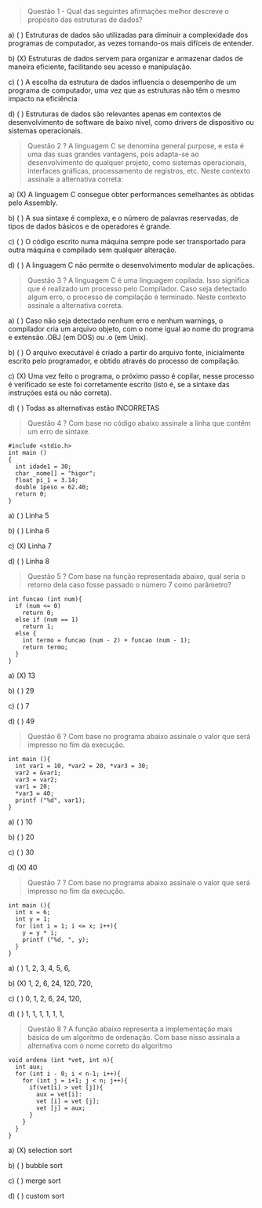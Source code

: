 > Questão 1 - Qual das seguintes afirmações melhor descreve o propósito das estruturas de dados?

a) ( ) Estruturas de dados são utilizadas para diminuir a complexidade dos programas de computador, as vezes tornando-os mais difíceis de entender.

b) (X) Estruturas de dados servem para organizar e armazenar dados de maneira eficiente, facilitando seu acesso e manipulação.

c) ( ) A escolha da estrutura de dados influencia o desempenho de um programa de computador, uma vez que as estruturas não têm o mesmo impacto na eficiência.

d) ( ) Estruturas de dados são relevantes apenas em contextos de desenvolvimento de software de baixo nível, como drivers de dispositivo ou sistemas operacionais.

> Questão 2 ? A linguagem C se denomina general purpose, e esta é uma das suas grandes vantagens, pois adapta-se ao desenvolvimento de qualquer projeto, como sistemas operacionais, interfaces gráficas, processamento de registros, etc. Neste contexto assinale a alternativa correta:

a) (X) A linguagem C consegue obter performances semelhantes às obtidas pelo Assembly.

b) ( ) A sua sintaxe é complexa, e o número de palavras reservadas, de tipos de dados básicos e
de operadores é grande.

c) ( ) O código escrito numa máquina sempre pode ser transportado para outra máquina e
compilado sem qualquer alteração.

d) ( ) A linguagem C não permite o desenvolvimento modular de aplicações.

> Questão 3 ? A linguagem C é uma linguagem copilada. Isso significa que é realizado um processo pelo Compilador. Caso seja detectado algum erro, o processo de compilação é terminado. Neste contexto assinale a alternativa correta.

a) ( ) Caso não seja detectado nenhum erro e nenhum warnings, o compilador cria um arquivo
objeto, com o nome igual ao nome do programa e extensão .OBJ (em DOS) ou .o (em Unix).

b) ( ) O arquivo executável é criado a partir do arquivo fonte, inicialmente escrito pelo
programador, e obtido através do processo de compilação.

c) (X) Uma vez feito o programa, o próximo passo é copilar, nesse processo é verificado se este
foi corretamente escrito (isto é, se a sintaxe das instruções está ou não correta).

d) ( ) Todas as alternativas estão INCORRETAS

> Questão 4 ? Com base no código abaixo assinale a linha que contêm um erro de sintaxe.

```
#include <stdio.h>
int main ()
{
  int idade1 = 30;
  char _nome[] = "higor";
  float pi_1 = 3.14;
  double 1peso = 62.40;
  return 0;
}
```

a) ( ) Linha 5

b) ( ) Linha 6

c) (X) Linha 7

d) ( ) Linha 8

> Questão 5 ? Com base na função representada abaixo, qual seria o retorno dela caso fosse passado o número 7 como parâmetro?

```
int funcao (int num){
  if (num <= 0)
    return 0;
  else if (num == 1)
    return 1;
  else {
    int termo = funcao (num - 2) + funcao (num - 1);
    return termo;
  }
}
```

a) (X) 13

b) ( ) 29

c) ( ) 7

d) ( ) 49

> Questão 6 ? Com base no programa abaixo assinale o valor que será impresso no fim da execução.

```
int main (){
  int var1 = 10, *var2 = 20, *var3 = 30;
  var2 = &var1;
  var3 = var2;
  var1 = 20;
  *var3 = 40;
  printf ("%d", var1);
}
```

a) ( ) 10

b) ( ) 20

c) ( ) 30

d) (X) 40

> Questão 7 ? Com base no programa abaixo assinale o valor que será impresso no fim da execução.

```
int main (){
  int x = 6;
  int y = 1;
  for (int i = 1; i <= x; i++){
    y = y * i;
    printf ("%d, ", y);
  }
}
```

a) ( ) 1, 2, 3, 4, 5, 6,

b) (X) 1, 2, 6, 24, 120, 720,

c) ( ) 0, 1, 2, 6, 24, 120,

d) ( ) 1, 1, 1, 1, 1, 1,

> Questão 8 ? A função abaixo representa a implementação mais básica de um algoritmo de ordenação. Com base nisso assinala a alternativa com o nome correto do algoritmo

```
void ordena (int *vet, int n){
  int aux;
  for (int i - 0; i < n-1; i++){
    for (int j = i+1; j < n; j++){
      if(vet[i] > vet [j]){
        aux = vet[i]:
        vet [i] = vet [j];
        vet [j] = aux;
      }
    }
  }
}
```

a) (X) selection sort

b) ( ) bubble sort

c) ( ) merge sort

d) ( ) custom sort
